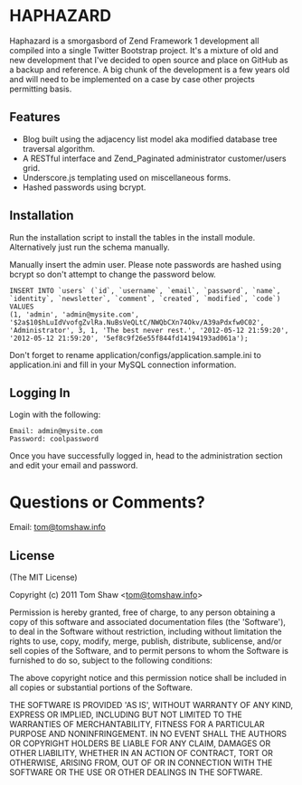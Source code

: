 # HAPHAZARD 

  Haphazard is a smorgasbord of Zend Framework 1 development all compiled into a single Twitter Bootstrap project. It's a mixture of old and new development that I've decided to open source and place on GitHub as a backup and reference. A big chunk of the development is a few years old and will need to be implemented on a case by case other projects permitting basis.
      
## Features

  * Blog built using the adjacency list model aka modified database tree traversal algorithm.
  * A RESTful interface and Zend_Paginated administrator customer/users grid.
  * Underscore.js templating used on miscellaneous forms.
  * Hashed passwords using bcrypt.
  
## Installation
  
  Run the installation script to install the tables in the install module. Alternatively just run the schema manually.
    
  Manually insert the admin user. Please note passwords are hashed using bcrypt so don't attempt to change the password below.
  
    INSERT INTO `users` (`id`, `username`, `email`, `password`, `name`, `identity`, `newsletter`, `comment`, `created`, `modified`, `code`) VALUES
    (1, 'admin', 'admin@mysite.com', '$2a$10$hLuIdVvofgZvlRa.NuBsVeQLtC/NWQbCXn74Okv/A39aPdxfw0C02', 'Administrator', 3, 1, 'The best never rest.', '2012-05-12 21:59:20', '2012-05-12 21:59:20', '5ef8c9f26e55f844fd14194193ad061a');
    
  Don't forget to rename application/configs/application.sample.ini to application.ini and fill in your MySQL connection information.
    
## Logging In

  Login with the following:
  
    Email: admin@mysite.com
    Password: coolpassword 
    
   Once you have successfully logged in, head to the administration section and edit your email and password.

# Questions or Comments?

Email: tom@tomshaw.info

## License 

(The MIT License)

Copyright (c) 2011 Tom Shaw &lt;tom@tomshaw.info&gt;

Permission is hereby granted, free of charge, to any person obtaining
a copy of this software and associated documentation files (the
'Software'), to deal in the Software without restriction, including
without limitation the rights to use, copy, modify, merge, publish,
distribute, sublicense, and/or sell copies of the Software, and to
permit persons to whom the Software is furnished to do so, subject to
the following conditions:

The above copyright notice and this permission notice shall be
included in all copies or substantial portions of the Software.

THE SOFTWARE IS PROVIDED 'AS IS', WITHOUT WARRANTY OF ANY KIND,
EXPRESS OR IMPLIED, INCLUDING BUT NOT LIMITED TO THE WARRANTIES OF
MERCHANTABILITY, FITNESS FOR A PARTICULAR PURPOSE AND NONINFRINGEMENT.
IN NO EVENT SHALL THE AUTHORS OR COPYRIGHT HOLDERS BE LIABLE FOR ANY
CLAIM, DAMAGES OR OTHER LIABILITY, WHETHER IN AN ACTION OF CONTRACT,
TORT OR OTHERWISE, ARISING FROM, OUT OF OR IN CONNECTION WITH THE
SOFTWARE OR THE USE OR OTHER DEALINGS IN THE SOFTWARE.